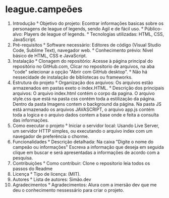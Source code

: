 # league.campeões
 
 1. Introdução
    ° Objetivo do projeto: 
        Econtrar informações basicas sobre os personagens de league of legends, sendo Agil e de fácil uso.
    ° Público-alvo: 
        Players de league of legends.
    ° Tecnologias utilizadas: 
        HTML, CSS, JavaScript.
 2. Pré-requisitos
    ° Software necessário: Editores de código (Visual Studio Code, Sublime Text), navegador web.
    ° Conhecimento prévio: Nível básico de HTML, CSS e JavaScript.
 3. Instalação
    ° Clonagem do repositório: 
        Acesse à página principal do repositório no GitHub.com, Clicar no repositorio de arquivos, na aba "code" selecionar a opção "Abrir com GitHub desktop".
    ° Não há nessecidade de instalação de bibliotecas ou frameworks.
 4. Estrutura do projeto
    ° Organização dos arquivos: 
        Os arquivos estão armazenados em pastas exeto o index.HTML.
    ° Descrição dos principais arquivos: 
        O arquivo index.html contém o corpo da pagina. 
        O arquivo style.css que está na pasta css contém toda a estilização da página.
        Dentro da pasta Imagens contem o background da página.
        Na pasta JS está armazenado os arquivos JAVASCRIPT, o arquivo app.js contém toda a logica e o arquivo dados contem a base onde e feita a consulta das informações.
 5. Como executar o projeto
    ° Iniciar o servidor local: 
        Usando Live Server, um servidor HTTP simples, ou executando o arquivo index com um navegador de preferência o chorme.
 6. Funcionalidades
    ° Descrição detalhada: 
        Na caixa "Digite o nome do campeão ou informações" Escreva a informação que deseja
        em seguida clique em buscar e será apresentadas a informações de acordo com a pesquisa.
 7. Contribuições
    ° Como contribuir: 
        Clone o repositorio leia todos os passos do Readme
 8. Licença
    ° Tipo de licença: 
        (MIT).
 9. Autores
    ° Lista de autores: 
        Simão.dev    
 10. Agradecimentos
    ° Agradecimentos: 
    Alura com a imersão dev que me deu o conhecimento nessessário para criar o projeto.
